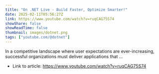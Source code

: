 ```yaml
---
title: "On .NET Live - Build Faster, Optimize Smarter!"
date: 2025-02-11T05:56:27Z
link: https://www.youtube.com/watch?v=ruqCAG75S74
showShare: false
showReadTime: false
thumbnail: images/dotnet.png
tags: ["youtube.com/@dotnet"]
---
```

In a competitive landscape where user expectations are ever-increasing, successful organizations must deliver applications that ...

- Link to article: https://www.youtube.com/watch?v=ruqCAG75S74